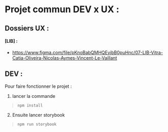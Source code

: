 # __Projet commun DEV x UX :__

## Dossiers UX :

#### [LIB] :
- https://www.figma.com/file/pKnoBabQMHQEyjbB0puHnc/07-LIB-Vitra-Catia-Oliveira-Nicolas-Aymes-Vincent-Le-Vaillant


## DEV :

Pour faire fonctionner le projet :

1. lancer la commande 

>`npm install`

2. Ensuite lancer storybook  

>`npm run storybook`
